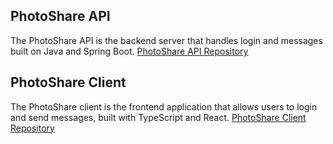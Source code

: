 ## PhotoShare API
The PhotoShare API is the backend server that handles login and messages built on Java and Spring Boot.
[PhotoShare API Repository](https://github.com/daniel-wang-design/photoshare-api)

## PhotoShare Client
The PhotoShare client is the frontend application that allows users to login and send messages, built with TypeScript and React.
[PhotoShare Client Repository](https://github.com/daniel-wang-design/photoshare-client)
